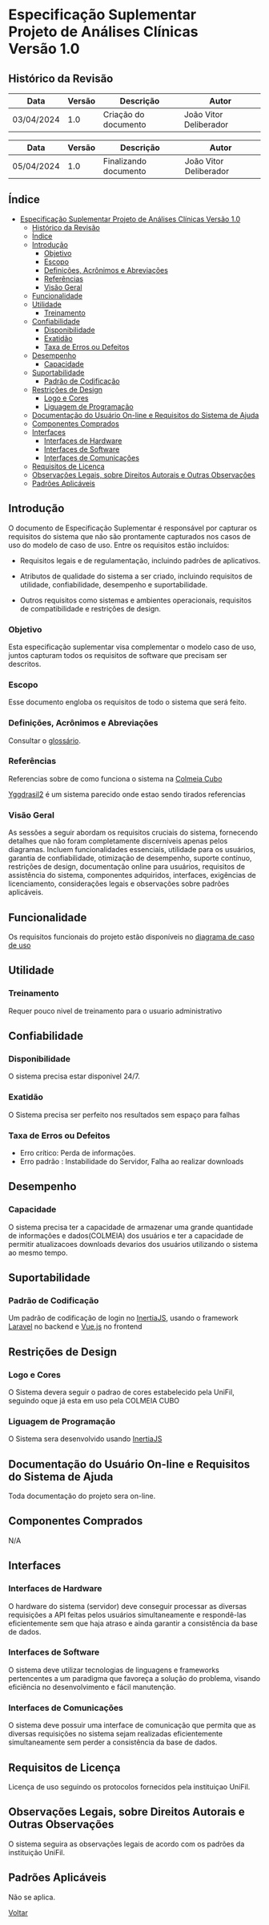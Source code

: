 # Especificação Suplementar </br> Projeto de Análises Clínicas </br> Versão 1.0

## Histórico da Revisão

| Data | Versão | Descrição | Autor |
| ---- | ------ | --------- | ----- |
| 03/04/2024 | 1.0 | Criação do documento | João Vitor Deliberador  

| Data | Versão | Descrição | Autor |
| ---- | ------ | --------- | ----- |
| 05/04/2024 | 1.0 | Finalizando documento | João Vitor Deliberador  


## Índice

- [Especificação Suplementar  Projeto de Análises Clínicas  Versão 1.0](#especificação-suplementar--projeto-de-análises-clínicas--versão-10)
  - [Histórico da Revisão](#histórico-da-revisão)
  - [Índice](#índice)
  - [Introdução](#introdução)
    - [Objetivo](#objetivo)
    - [Escopo](#escopo)
    - [Definições, Acrônimos e Abreviações](#definições-acrônimos-e-abreviações)
    - [Referências](#referências)
    - [Visão Geral](#visão-geral)
  - [Funcionalidade](#funcionalidade)
  - [Utilidade](#utilidade)
    - [Treinamento](#treinamento)
  - [Confiabilidade](#confiabilidade)
    - [Disponibilidade](#disponibilidade)
    - [Exatidão](#exatidão)
    - [Taxa de Erros ou Defeitos](#taxa-de-erros-ou-defeitos)
  - [Desempenho](#desempenho)
    - [Capacidade](#capacidade)
  - [Suportabilidade](#suportabilidade)
    - [Padrão de Codificação](#padrão-de-codificação)
  - [Restrições de Design](#restrições-de-design)
    - [Logo e Cores](#logo-e-cores)
    - [Liguagem de Programação](#liguagem-de-programação)
  - [Documentação do Usuário On-line e Requisitos do Sistema de Ajuda](#documentação-do-usuário-on-line-e-requisitos-do-sistema-de-ajuda)
  - [Componentes Comprados](#componentes-comprados)
  - [Interfaces](#interfaces)
    - [Interfaces de Hardware](#interfaces-de-hardware)
    - [Interfaces de Software](#interfaces-de-software)
    - [Interfaces de Comunicações](#interfaces-de-comunicações)
  - [Requisitos de Licença](#requisitos-de-licença)
  - [Observações Legais, sobre Direitos Autorais e Outras Observações](#observações-legais-sobre-direitos-autorais-e-outras-observações)
  - [Padrões Aplicáveis](#padrões-aplicáveis)

## Introdução

O documento de Especificação Suplementar é responsável por capturar os requisitos do sistema que não são prontamente capturados nos casos de uso do modelo de caso de uso. Entre os requisitos estão incluídos:

- Requisitos legais e de regulamentação, incluindo padrões de aplicativos.

- Atributos de qualidade do sistema a ser criado, incluindo requisitos de utilidade, confiabilidade, desempenho e suportabilidade.

- Outros requisitos como sistemas e ambientes operacionais, requisitos de
compatibilidade e restrições de design.

### Objetivo

Esta especificação suplementar visa complementar o modelo caso de uso, juntos capturam todos os requisitos de software que precisam ser descritos.

### Escopo

Esse documento engloba os requisitos de todo o sistema que será feito.

### Definições, Acrônimos e Abreviações

Consultar o [glossário](glossario.md).

### Referências

Referencias sobre de como funciona o sistema na [Colmeia Cubo](https://unifil.br/cubo/?gad_source=1&gclid=CjwKCAjwwr6wBhBcEiwAfMEQs4mK5Gn8KfnDKVVKQ3hREByNX-xMn-cLw11YgXeQgpXMniL1ehGcpRoC6LgQAvD_BwE)

[Yggdrasil2](https://akafts.github.io/yggdrasil2/) é um sistema parecido onde estao sendo tirados referencias


### Visão Geral

As sessões a seguir abordam os requisitos cruciais do sistema, fornecendo detalhes que não foram completamente discerníveis apenas pelos diagramas. Incluem funcionalidades essenciais, utilidade para os usuários, garantia de confiabilidade, otimização de desempenho, suporte contínuo, restrições de design, documentação online para usuários, requisitos de assistência do sistema, componentes adquiridos, interfaces, exigências de licenciamento, considerações legais e observações sobre padrões aplicáveis.

## Funcionalidade

Os requisitos funcionais do projeto estão disponíveis no [diagrama de caso de uso](caso_de_uso.md)

## Utilidade

### Treinamento

Requer pouco nivel de treinamento para o usuario administrativo 

## Confiabilidade

### Disponibilidade

O sistema precisa estar disponivel 24/7.

### Exatidão

O Sistema precisa ser perfeito nos resultados sem espaço para falhas

### Taxa de Erros ou Defeitos

- Erro crítico: Perda de informações.
- Erro padrão : Instabilidade do Servidor, Falha ao realizar downloads 



## Desempenho

### Capacidade

O sistema precisa ter a capacidade de armazenar uma grande quantidade de informações e dados(COLMEIA) dos usuários e ter a capacidade de permitir atualizacoes downloads devarios dos usuários utilizando o sistema ao mesmo tempo.



## Suportabilidade

### Padrão de Codificação

Um padrão de codificação de login no [InertiaJS](https://inertiajs.com/), usando o framework [Laravel](https://laravel.com/) no backend e [Vue.js](https://vuejs.org/) no frontend

## Restrições de Design

### Logo e Cores

O Sistema devera seguir o padrao de cores estabelecido pela UniFil, seguindo oque já esta em uso pela COLMEIA CUBO


### Liguagem de Programação

O Sistema sera desenvolvido usando [InertiaJS](https://inertiajs.com/)

## Documentação do Usuário On-line e Requisitos do Sistema de Ajuda

Toda documentação do projeto sera on-line.

## Componentes Comprados

N/A

## Interfaces

### Interfaces de Hardware

O hardware do sistema (servidor) deve conseguir processar as diversas
requisições a API feitas pelos usuários simultaneamente e respondê-las
eficientemente sem que haja atraso e ainda garantir a consistência da base de
dados.

### Interfaces de Software

O sistema deve utilizar tecnologias de linguagens e frameworks pertencentes a
um paradigma que favoreça a solução do problema, visando eficiência no
desenvolvimento e fácil manutenção.

### Interfaces de Comunicações

O sistema deve possuir uma interface de comunicação que permita que as
diversas requisições no sistema sejam realizadas eficientemente simultaneamente
sem perder a consistência da base de dados.

## Requisitos de Licença

Licença de uso seguindo os protocolos fornecidos pela instituiçao UniFil.

## Observações Legais, sobre Direitos Autorais e Outras Observações

O sistema seguira as observações legais de acordo com os padrões da instituição UniFil.

## Padrões Aplicáveis

Não se aplica.

[Voltar](readme.md)
